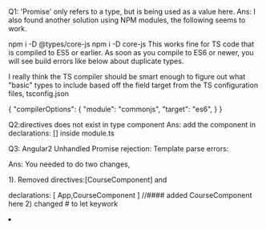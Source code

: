 Q1:  'Promise' only refers to a type, but is being used as a value here.
Ans: I also found another solution using NPM modules, the following seems to work.

npm i -D @types/core-js
npm i -D core-js
This works fine for TS code that is compiled to ES5 or earlier. As soon as you compile to ES6 or newer, you will see build errors like below about duplicate types.

I really think the TS compiler should be smart enough to figure out what "basic" types to include based off the field target from the TS configuration files, tsconfig.json

{
  "compilerOptions": {
    "module": "commonjs",
    "target": "es6",
  }
}

Q2:directives does not exist in type component
Ans: add the component in declarations: [] inside module.ts

Q3: Angular2 Unhandled Promise rejection: Template parse errors:

Ans: You needed to do two changes,

1). Removed directives:[CourseComponent] and

declarations: [ App,CourseComponent ]   //#### added CourseComponent here
2) changed # to let keywork

<li *ngFor="let course  of courses"> 

